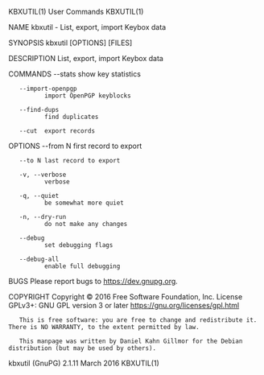 KBXUTIL(1)                                                                                                                                           User Commands                                                                                                                                           KBXUTIL(1)

NAME
       kbxutil - List, export, import Keybox data

SYNOPSIS
       kbxutil [OPTIONS] [FILES]

DESCRIPTION
       List, export, import Keybox data

COMMANDS
       --stats
              show key statistics

       --import-openpgp
              import OpenPGP keyblocks

       --find-dups
              find duplicates

       --cut  export records

OPTIONS
       --from N
              first record to export

       --to N last record to export

       -v, --verbose
              verbose

       -q, --quiet
              be somewhat more quiet

       -n, --dry-run
              do not make any changes

       --debug
              set debugging flags

       --debug-all
              enable full debugging

BUGS
       Please report bugs to <https://dev.gnupg.org>.

COPYRIGHT
       Copyright © 2016 Free Software Foundation, Inc.  License GPLv3+: GNU GPL version 3 or later <https://gnu.org/licenses/gpl.html>

       This is free software: you are free to change and redistribute it.  There is NO WARRANTY, to the extent permitted by law.

       This manpage was written by Daniel Kahn Gillmor for the Debian distribution (but may be used by others).

kbxutil (GnuPG) 2.1.11                                                                                                                                 March 2016                                                                                                                                            KBXUTIL(1)
